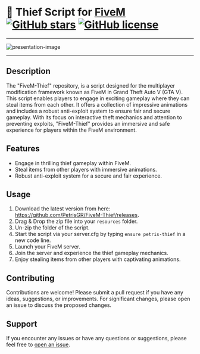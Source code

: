 # 👤 Thief Script for [FiveM](https://fivem.net/) [![GitHub stars](https://img.shields.io/github/stars/PetrisGR/FiveM-Thief.svg)](https://github.com/PetrisGR/FiveM-Thief/stargazers) [![GitHub license](https://img.shields.io/github/license/PetrisGR/FiveM-Thief.svg)](https://github.com/PetrisGR/FiveM-Thief/blob/master/LICENSE)

---

![presentation-image](https://github.com/PetrisGR/FiveM-Thief/assets/121623120/6eedcb68-7e2c-4404-9b3d-13796eec2bd5)

---

## Description

The "FiveM-Thief" repository, is a script designed for the multiplayer modification framework known as FiveM in Grand Theft Auto V (GTA V). This script enables players to engage in exciting gameplay where they can steal items from each other. It offers a collection of impressive animations and includes a robust anti-exploit system to ensure fair and secure gameplay. With its focus on interactive theft mechanics and attention to preventing exploits, "FiveM-Thief" provides an immersive and safe experience for players within the FiveM environment.

## Features

- Engage in thrilling thief gameplay within FiveM.
- Steal items from other players with immersive animations.
- Robust anti-exploit system for a secure and fair experience.

## Usage

1. Download the latest version from here: https://github.com/PetrisGR/FiveM-Thief/releases.
2. Drag & Drop the zip file into your `resources` folder.
3. Un-zip the folder of the script.
4. Start the script via your server.cfg by typing `ensure petris-thief` in a new code line.  
5. Launch your FiveM server.
6. Join the server and experience the thief gameplay mechanics.
7. Enjoy stealing items from other players with captivating animations.

## Contributing

Contributions are welcome! Please submit a pull request if you have any ideas, suggestions, or improvements. For significant changes, please open an issue to discuss the proposed changes.

## Support

If you encounter any issues or have any questions or suggestions, please feel free to [open an issue](https://github.com/PetrisGR/FiveM-Thief/issues).
